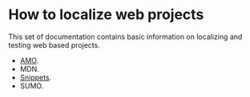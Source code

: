 # How to localize web projects

This set of documentation contains basic information on localizing and testing web based projects.

* [AMO](amo.md).
* MDN.
* [Snippets](snippets.md).
* SUMO.
